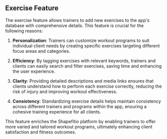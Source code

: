 ## Exercise Feature

The exercise feature allows trainers to add new exercises to the app's database with comprehensive details. This feature is crucial for the following reasons:

1. **Personalization**: Trainers can customize workout programs to suit individual client needs by creating specific exercises targeting different focus areas and categories.

2. **Efficiency**: By tagging exercises with relevant keywords, trainers and clients can easily search and filter exercises, saving time and enhancing the user experience.

3. **Clarity**: Providing detailed descriptions and media links ensures that clients understand how to perform each exercise correctly, reducing the risk of injury and improving workout effectiveness.

4. **Consistency**: Standardizing exercise details helps maintain consistency across different trainers and programs within the app, ensuring a cohesive training experience for all clients.

This feature enriches the Shapefitio platform by enabling trainers to offer more varied and tailored workout programs, ultimately enhancing client satisfaction and fitness outcomes.
